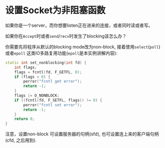 # 设置Socket为非阻塞函数

如果你是一个server，而你想要listen正在进来的连接，或者同时读或者写。

如果你在`Accept`时或者`send`/`recv`时发生了blocking该怎么办？

你需要先将程序从默认的blocking mode改为non-block, 接着使用`select`(`poll`)或者`epoll` 这类IO多路复用功能(`epoll`是本实例讲解内容):

```cpp
static int set_nonblocking(int fd) {
    int flags;
    flags = fcntl(fd, F_GETFL, 0);
    if (flags < 0) {
        perror("fcntl get error");
        return -1;
    }
    flags |= O_NONBLOCK;
    if ((fcntl(fd, F_SETFL, flags)) != 0) {
        perror("fcntl set error");
        return -1;
    }
    return 0;
}
```

注意，设置non-block 可设置服务器的句柄(sfd), 也可设置连上来的客户端句柄(cfd, 之后用到).
